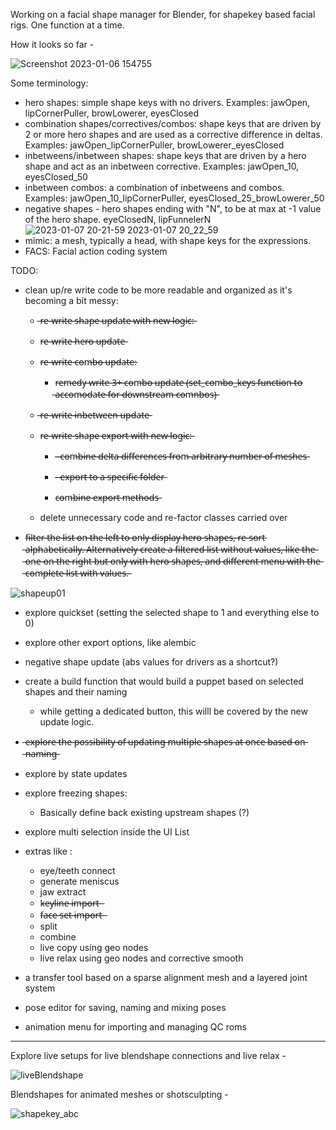 
Working on a facial shape manager for Blender, for shapekey based facial rigs. One function at a time.

How it looks so far - 

![Screenshot 2023-01-06 154755](https://user-images.githubusercontent.com/78473045/210919770-72034cb4-8eb0-4e40-a211-8a2b8617964a.png)

Some terminology:
- hero shapes: simple shape keys with no drivers. Examples: jawOpen, lipCornerPuller, browLowerer, eyesClosed
- combination shapes/correctives/combos: shape keys that are driven by 2 or more hero shapes and are used as a corrective difference in deltas. Examples: jawOpen_lipCornerPuller, browLowerer_eyesClosed
- inbetweens/inbetween shapes: shape keys that are driven by a hero shape and act as an inbetween corrective. Examples: jawOpen_10, eyesClosed_50
- inbetween combos: a combination of inbetweens and combos. Examples: jawOpen_10_lipCornerPuller, eyesClosed_25_browLowerer_50
- negative shapes - hero shapes ending with "N", to be at max at -1 value of the hero shape. eyeClosedN, lipFunnelerN
![2023-01-07 20-21-59 2023-01-07 20_22_59](https://user-images.githubusercontent.com/78473045/211139203-a56c54e6-b7f4-4b89-b072-b4e2fa69a3cc.gif)
- mimic: a mesh, typically a head, with shape keys for the expressions.
- FACS: Facial action coding system

TODO:
- clean up/re write code to be more readable and organized as it's becoming a bit messy:
  -  ̶r̶e̶-̶w̶r̶i̶t̶e̶ ̶s̶h̶a̶p̶e̶ ̶u̶p̶d̶a̶t̶e̶ ̶w̶i̶t̶h̶ ̶n̶e̶w̶ ̶l̶o̶g̶i̶c̶:̶
    - r̶e̶-̶w̶r̶i̶t̶e̶ ̶h̶e̶r̶o̶ ̶u̶p̶d̶a̶t̶e̶
    - r̶e̶-̶w̶r̶i̶t̶e̶ ̶c̶o̶m̶b̶o̶ ̶u̶p̶d̶a̶t̶e̶:
      - r̶e̶m̶e̶d̶y̶ ̶w̶r̶i̶t̶e̶ ̶3̶+̶ ̶c̶o̶m̶b̶o̶ ̶u̶p̶d̶a̶t̶e̶ ̶(̶s̶e̶t̶_̶c̶o̶m̶b̶o̶_̶k̶e̶y̶s̶ ̶f̶u̶n̶c̶t̶i̶o̶n̶ ̶t̶o̶ ̶a̶c̶c̶o̶m̶o̶d̶a̶t̶e̶ ̶f̶o̶r̶ ̶d̶o̶w̶n̶s̶t̶r̶e̶a̶m̶ ̶c̶o̶m̶n̶b̶o̶s̶)̶
    -  ̶r̶e̶-̶w̶r̶i̶t̶e̶ ̶i̶n̶b̶e̶t̶w̶e̶e̶n̶ ̶u̶p̶d̶a̶t̶e̶
  - r̶e̶-̶w̶r̶i̶t̶e̶ ̶s̶h̶a̶p̶e̶ ̶e̶x̶p̶o̶r̶t̶ ̶w̶i̶t̶h̶ ̶n̶e̶w̶ ̶l̶o̶g̶i̶c̶:̶
  
    - -̶ ̶c̶o̶m̶b̶i̶n̶e̶ ̶d̶e̶l̶t̶a̶ ̶d̶i̶f̶f̶e̶r̶e̶n̶c̶e̶s̶ ̶f̶r̶o̶m̶ ̶a̶r̶b̶i̶t̶r̶a̶r̶y̶ ̶n̶u̶m̶b̶e̶r̶ ̶o̶f̶ ̶m̶e̶s̶h̶e̶s̶
    
    - -̶ ̶e̶x̶p̶o̶r̶t̶ ̶t̶o̶ ̶a̶ ̶s̶p̶e̶c̶i̶f̶i̶c̶ ̶f̶o̶l̶d̶e̶r̶
    - c̶o̶m̶b̶i̶n̶e̶ ̶e̶x̶p̶o̶r̶t̶ ̶m̶e̶t̶h̶o̶d̶s̶
  - delete unnecessary code and re-factor classes carried over
- f̶i̶l̶t̶e̶r̶ ̶t̶h̶e̶ ̶l̶i̶s̶t̶ ̶o̶n̶ ̶t̶h̶e̶ ̶l̶e̶f̶t̶ ̶t̶o̶ ̶o̶n̶l̶y̶ ̶d̶i̶s̶p̶l̶a̶y̶ ̶h̶e̶r̶o̶ ̶s̶h̶a̶p̶e̶s̶,̶ ̶r̶e̶-̶s̶o̶r̶t̶ ̶a̶l̶p̶h̶a̶b̶e̶t̶i̶c̶a̶l̶l̶y̶.̶ ̶A̶l̶t̶e̶r̶n̶a̶t̶i̶v̶e̶l̶y̶ ̶c̶r̶e̶a̶t̶e̶ ̶a̶ ̶f̶i̶l̶t̶e̶r̶e̶d̶ ̶l̶i̶s̶t̶ ̶w̶i̶t̶h̶o̶u̶t̶ ̶v̶a̶l̶u̶e̶s̶,̶ ̶l̶i̶k̶e̶ ̶t̶h̶e̶ ̶o̶n̶e̶ ̶o̶n̶ ̶t̶h̶e̶ ̶r̶i̶g̶h̶t̶ ̶b̶u̶t̶ ̶o̶n̶l̶y̶ ̶w̶i̶t̶h̶ ̶h̶e̶r̶o̶ ̶s̶h̶a̶p̶e̶s̶,̶ ̶a̶n̶d̶ ̶d̶i̶f̶f̶e̶r̶e̶n̶t̶ ̶m̶e̶n̶u̶ ̶w̶i̶t̶h̶ ̶t̶h̶e̶ ̶c̶o̶m̶p̶l̶e̶t̶e̶ ̶l̶i̶s̶t̶ ̶w̶i̶t̶h̶ ̶v̶a̶l̶u̶e̶s̶.̶

![shapeup01](https://user-images.githubusercontent.com/78473045/210918856-be2fe05d-e831-4429-96a8-45ca8ea02e98.gif)

- explore quickset (setting the selected shape to 1 and everything else to 0)
- explore other export options, like alembic
- negative shape update (abs values for drivers as a shortcut?)
- create a build function that would build a puppet based on selected shapes and their naming
  - while getting a dedicated button, this willl be covered by the new update logic. 
-  ̶e̶x̶p̶l̶o̶r̶e̶ ̶t̶h̶e̶ ̶p̶o̶s̶s̶i̶b̶i̶l̶i̶t̶y̶ ̶o̶f̶ ̶u̶p̶d̶a̶t̶i̶n̶g̶ ̶m̶u̶l̶t̶i̶p̶l̶e̶ ̶s̶h̶a̶p̶e̶s̶ ̶a̶t̶ ̶o̶n̶c̶e̶ ̶b̶a̶s̶e̶d̶ ̶o̶n̶ ̶n̶a̶m̶i̶n̶g̶
- explore by state updates
- explore freezing shapes:
  - Basically define back existing upstream shapes (?)
- explore multi selection inside the UI List

- extras like :
  - eye/teeth connect 
  - generate meniscus
  - jaw extract 
  - k̶e̶y̶l̶i̶n̶e̶ ̶i̶m̶p̶o̶r̶t̶ ̶
  - f̶a̶c̶e̶ ̶s̶e̶t̶ ̶i̶m̶p̶o̶r̶t̶ ̶ 
  - split
  - combine
  - live copy using geo nodes
  - live relax using geo nodes and corrective smooth
- a transfer tool based on a sparse alignment mesh and a layered joint system
- pose editor for saving, naming and mixing poses
- animation menu for importing and managing QC roms

-------
Explore live setups for live blendshape connections and live relax - 

![liveBlendshape](https://user-images.githubusercontent.com/78473045/210152813-fe2ffca1-45b8-44f8-ae6c-9140d43881d0.gif)

Blendshapes for animated meshes or shotsculpting - 

![shapekey_abc](https://user-images.githubusercontent.com/78473045/210639444-21e62837-ab66-46d4-a4b4-8f23a030f51d.gif)











